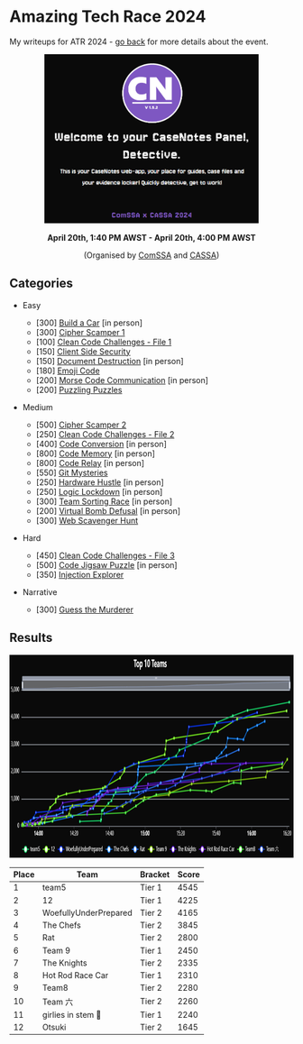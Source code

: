# Amazing Tech Race 2024

My writeups for ATR 2024 - [go back](../README.md) for more details about the event.

<p align="center"><img src="./theme.png" alt="ATR 2024 Theme" height="300px" /></p>

<p align="center"><strong>April 20th, 1:40 PM AWST - April 20th, 4:00 PM AWST</strong></p>

<p align="center">(Organised by <a href="https://comssa.org.au/">ComSSA</a> and <a href="https://cassa.au/">CASSA</a>)</p>

## Categories

- Easy
   - [300] [Build a Car](easy/build_a_car/README.md) [in person]
   - [300] [Cipher Scamper 1](easy/cipher_scamper_1/README.md)
   - [100] [Clean Code Challenges - File 1](easy/clean_code_challenges_file_1/README.md)
   - [150] [Client Side Security](easy/client_side_security/README.md)
   - [150] [Document Destruction](easy/document_destruction/README.md) [in person]
   - [180] [Emoji Code](easy/emoji_code/README.md)
   - [200] [Morse Code Communication](easy/morse_code_communication/README.md) [in person]
   - [200] [Puzzling Puzzles](easy/puzzling_puzzles/README.md)

- Medium
   - [500] [Cipher Scamper 2](medium/cipher_scamper_2/README.md)
   - [250] [Clean Code Challenges - File 2](medium/clean_code_challenges_file_2/README.md)
   - [400] [Code Conversion](medium/code_conversion/README.md) [in person]
   - [800] [Code Memory](medium/code_memory/README.md) [in person]
   - [800] [Code Relay](medium/code_relay/README.md) [in person]
   - [550] [Git Mysteries](medium/git_mysteries/README.md)
   - [250] [Hardware Hustle](medium/hardware_hustle/README.md) [in person]
   - [250] [Logic Lockdown](medium/logic_lockdown/README.md) [in person]
   - [300] [Team Sorting Race](medium/team_sorting_race/README.md) [in person]
   - [200] [Virtual Bomb Defusal](medium/virtual_bomb_defusal/README.md) [in person]
   - [300] [Web Scavenger Hunt](medium/web_scavenger_hunt/README.md)

- Hard
   - [450] [Clean Code Challenges - File 3](hard/clean_code_challenges_file_3/README.md)
   - [500] [Code Jigsaw Puzzle](hard/code_jigsaw_puzzle/README.md) [in person]
   - [350] [Injection Explorer](hard/injection_explorer/README.md)

- Narrative
   - [300] [Guess the Murderer](narrative/guess_the_murderer/README.md)

## Results

<p align="center"><img src="scoreboard.png" alt="ATR Team Results" height="360px" /></p>

| Place | Team | Bracket | Score |
| --- | --- | --- | --- |
| 1 | team5 | Tier 1 | 4545 |
| 2 | 12 | Tier 1 | 4225 |
| 3 | WoefullyUnderPrepared | Tier 2 | 4165 |
| 4 | The Chefs | Tier 2 | 3845 |
| 5 | Rat | Tier 2 | 2800 |
| 6 | Team 9 | Tier 1 | 2450 |
| 7 | The Knights | Tier 2 | 2335 |
| 8 | Hot Rod Race Car | Tier 1 | 2310 |
| 9 | Team8 | Tier 2 | 2280 |
| 10 | Team 六 | Tier 2 | 2260 |
| 11 | girlies in stem 💅 | Tier 1 | 2240 |
| 12 | Otsuki | Tier 2 | 1645 |
